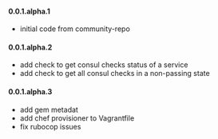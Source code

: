#### 0.0.1.alpha.1

* initial code from community-repo

#### 0.0.1.alpha.2

* add check to get consul checks status of a service
* add check to get all consul checks in a non-passing state

#### 0.0.1.alpha.3

* add gem metadat
* add chef provisioner to Vagrantfile
* fix rubocop issues